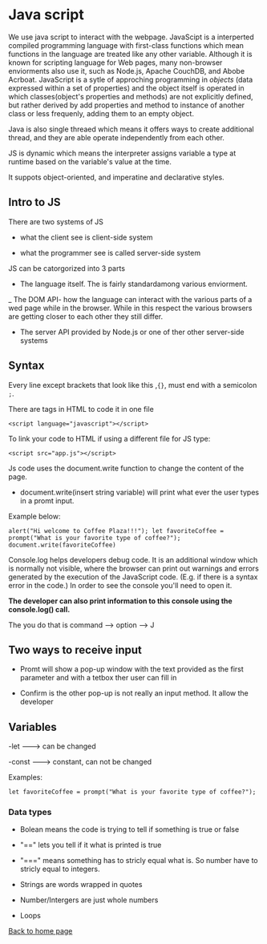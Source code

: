 # Java script

We use java script to interact with the webpage. JavaScipt is a interperted compiled programming language with first-class  functions which mean functions in the language are treated like any other variable. Although it is known for scripting language for Web pages, many non-browser enviorments also use it, such as Node.js, Apache CouchDB, and Abobe Acrboat. JavaScript is a sytle of approching programming in *objects* (data expressed within a set of properties) and the object itself is operated in which classes(object's properties and methods) are not explicitly defined, but rather derived by add properties and method to instance of another class or less frequenly, adding them to an empty object.

Java is also single threaed which means it offers ways to create additional thread, and they are able operate independently from each other.

JS is dynamic which means the interpreter assigns variable a type at runtime based on the variable's value at the time.

It suppots object-oriented, and imperatine and declarative styles.

## Intro to JS

There are two systems of JS

- what the client see is client-side system

- what the programmer see is called server-side system

JS can be catorgorized into 3 parts

- The language itself. The is fairly standardamong various enviorment.

_ The DOM API- how the language can interact with the various parts of a wed page while in the browser. While in this respect the various browsers are getting closer to each other they still differ. 

- The server API provided by Node.js or one of ther other server-side systems

## Syntax

Every line except  brackets that look like this ,`{}`, must end with a semicolon `;`.

There are tags in HTML to code it in one file

`<script language="javascript"></script>`
 
 To link your code to HTML if using a different file for JS type:

 `<script src="app.js"></script>`


Js code uses the document.write function to change the content of the page.

- document.write(insert string variable) will print what ever the user types in a promt input.

Example below:

`alert("Hi welcome to Coffee Plaza!!!");
let favoriteCoffee = prompt("What is your favorite type of coffee?");
document.write(favoriteCoffee)`

Console.log helps developers debug code. It is an additional window which is normally not visible, where the browser can print out warnings and errors generated by the execution of the JavaScript code. (E.g. if there is a syntax error in the code.) In order to see the console you'll need to open it.

**The developer can also print information to this console using the console.log() call.**



The you do that is command --> option --> J

## Two ways to receive input

- Promt will show a pop-up window with the text provided as the first parameter and with a tetbox ther user can fill in

- Confirm is the other pop-up is not really an input method. It allow the developer


## Variables

 -let ---> can be changed

 -const ---> constant, can not be changed

Examples:

`let favoriteCoffee = prompt("What is your favorite type of coffee?");`


### Data types

- Bolean means the code is trying to tell if something is true or false

- "==" lets you tell if it what is printed is true
- "===" means something has to stricly equal what is. So number have to stricly equal to integers.
  
- Strings are words wrapped in quotes

- Number/Intergers are just whole numbers

- Loops

[Back to home page](../reading-notes-102d43/README.md)